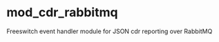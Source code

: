 mod_cdr_rabbitmq
================

Freeswitch event handler module for JSON cdr reporting over RabbitMQ
